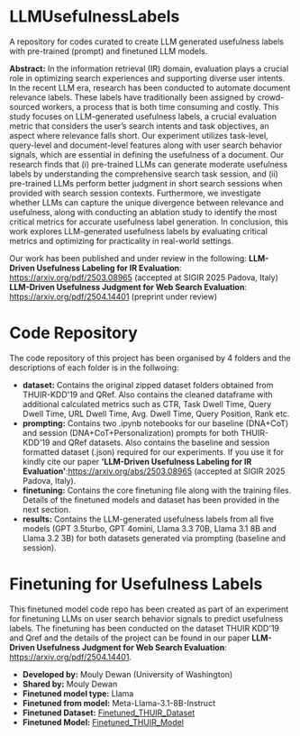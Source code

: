 # LLMUsefulnessLabels
A repository for codes curated to create LLM generated usefulness labels with pre-trained (prompt) and finetuned LLM models.

**Abstract:** In the information retrieval (IR) domain, evaluation plays a crucial role in optimizing search experiences and supporting diverse user intents. In the recent LLM era, research has been conducted to automate document relevance labels. These labels have traditionally been assigned by crowd-sourced workers, a process that is both time consuming and costly. This study focuses on LLM-generated usefulness labels, a crucial evaluation metric that considers the user’s search intents and task objectives, an aspect where relevance falls short. Our experiment utilizes task-level, query-level and document-level features along with user search behavior signals, which are essential in defining the usefulness of a document. Our research finds that (i) pre-trained LLMs can generate moderate usefulness labels by understanding the comprehensive search task session, and (ii) pre-trained LLMs perform better judgment in short search sessions when provided with search session contexts. Furthermore, we investigate whether LLMs can capture the unique divergence between relevance and usefulness, along with conducting an ablation study to identify the most critical metrics for accurate usefulness label generation. In conclusion, this work explores LLM-generated usefulness labels by evaluating critical metrics and optimizing for practicality in real-world settings. 

Our work has been published and under review in the following:
**LLM-Driven Usefulness Labeling for IR Evaluation**: https://arxiv.org/pdf/2503.08965 (accepted at SIGIR 2025 Padova, Italy)
**LLM-Driven Usefulness Judgment for Web Search Evaluation**: https://arxiv.org/pdf/2504.14401 (preprint under review)

# Code Repository
The code repository of this project has been organised by 4 folders and the descriptions of each folder is in the follwoing:
- **dataset:** Contains the original zipped dataset folders obtained from THUIR-KDD'19 and QRef. Also contains the cleaned dataframe with additional calculated metrics such as CTR, Task Dwell Time, Query Dwell Time, URL Dwell Time, Avg. Dwell Time, Query Position, Rank etc.
- **prompting:** Contains two .ipynb notebooks for our baseline (DNA+CoT) and session (DNA+CoT+Personalization) prompts for both THUIR-KDD'19 and QRef datasets. Also contains the baseline and session formatted dataset (.json) required for our experiments. If you use it for kindly cite our paper **'LLM-Driven Usefulness Labeling for IR Evaluation'**:https://arxiv.org/abs/2503.08965 (accepted at SIGIR 2025 Padova, Italy).
- **finetuning:** Contains the core finetuning file along with the training files. Details of the finetuned models and dataset has been provided in the next section.
- **results:** Contains the LLM-generated usefulness labels from all five models (GPT 3.5turbo, GPT 4omini, Llama 3.3 70B, Llama 3.1 8B and Llama 3.2 3B) for both datasets generated via prompting (baseline and session).

# Finetuning for Usefulness Labels

This finetuned model code repo has been created as part of an experiment for finetuning LLMs on user search behavior signals to predict usefulness labels. The finetuning has been conducted on the dataset THUIR KDD'19 and Qref and the details of the project can be found in our paper **LLM-Driven Usefulness Judgment for Web Search Evaluation**: https://arxiv.org/pdf/2504.14401.

- **Developed by:** Mouly Dewan (University of Washington)
- **Shared by:** Mouly Dewan
- **Finetuned model type:** Llama
- **Finetuned from model:** Meta-Llama-3.1-8B-Instruct
- **Finetuned Dataset:** [Finetuned_THUIR_Dataset](https://huggingface.co/datasets/moulydewan/THUIR_finetune_dataset)
- **Finetuned Model:** [Finetuned_THUIR_Model](https://huggingface.co/moulydewan/Llama-3.1-8B-Instruct-Finetuned-THUIR)

